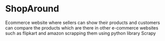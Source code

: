 # ShopAround
Ecommerce website where sellers can show their products and customers can compare the products which are there in other e-commerce websites such as flipkart and amazon scrapping them using python library Scrapy
